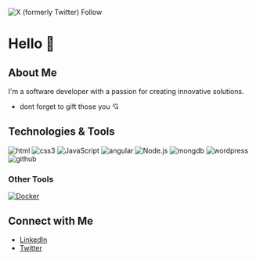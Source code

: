 ![X (formerly Twitter) Follow](https://img.shields.io/twitter/follow/:mosta2030)






# Hello 👋



## About Me
I'm a software developer with a passion for creating innovative solutions. 


-  dont forget to gift those you 💘


## Technologies & Tools

![html](https://img.shields.io/badge/-html5-black?style=flat&logo=html5)
![css3](https://img.shields.io/badge/-css3-blue?style=flat&logo=css3)
![JavaScript](https://img.shields.io/badge/-JavaScript-black?style=flat-square&logo=javascript)
![angular](https://img.shields.io/badge/-angular-black?style=flat-square&logo=angular)
![Node.js](https://img.shields.io/badge/-Node.js-black?style=flat-square&logo=node.js)
![mongdb](https://img.shields.io/badge/-mongodb-black?style=flat-square&logo=mongodb)
![wordpress](https://img.shields.io/badge/-wordpress-black?style=flat-square&logo=wordpress)
![github](https://img.shields.io/badge/-github-black?style=flat-square&logo=github)





### Other Tools

[![Docker](https://simpleicons.org/icons/docker.svg)](https://www.docker.com/)


  


## Connect with Me
- [LinkedIn](link_to_your_linkedin)
- [Twitter](link_to_your_twitter)
